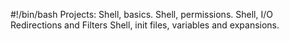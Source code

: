 #!/bin/bash
Projects:
Shell, basics.
Shell, permissions. 
Shell, I/O Redirections and Filters 
Shell, init files, variables and expansions.
